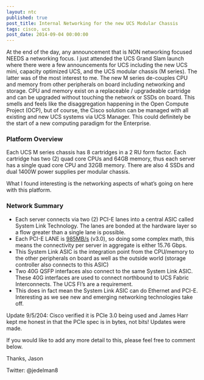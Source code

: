 ```yaml
---
layout: ntc
published: true
post_title: Internal Networking for the new UCS Modular Chassis 
tags: cisco, ucs
post_date: 2014-09-04 00:00:00
---
```


At the end of the day, any announcement that is NON networking focused NEEDS a networking focus.  I just attended the UCS Grand Slam launch where there were a few announcements for UCS including the new UCS mini, capacity optimized UCS, and the UCS modular chassis (M series). <!--more-->  The latter was of the most interest to me.
The new M series de-couples CPU and memory from other peripherals on board including networking and storage.  CPU and memory exist on a replaceable / upgradeable cartridge and can be upgraded without touching the network or SSDs on board.  This smells and feels like the disaggregation happening in the Open Compute Project (OCP), but of course, the Cisco solution can be managed with all existing and new UCS systems via UCS Manager.  This could definitely be the start of a new computing paradigm for the Enterprise. 

### Platform Overview

Each UCS M series chassis has 8 cartridges in a 2 RU form factor.  Each cartridge has two (2) quad core CPUs and 64GB memory, thus each server has a single quad core CPU and 32GB memory.  There are also 4 SSDs and dual 1400W power supplies per modular chassis.

What I found interesting is the networking aspects of what’s going on here with this platform.

### Network Summary

* Each server connects via two (2) PCI-E lanes into a central ASIC called System Link Technology.  The lanes are bonded at the hardware layer so a flow greater than a single lane is possible.
* Each PCI-E LANE is [985MB/s](http://en.wikipedia.org/wiki/PCI_Express#Lane) (v3.0), so doing some complex math, this means the connectivity per server in aggregate is either 15.76 Gbps.  
* This System Link ASIC is the integration point from the CPU/memory to the other peripherals on board as well as the outside world (storage controller also connects to this ASIC)
* Two 40G QSFP interfaces also connect to the same System Link ASIC.  These 40G interfaces are used to connect northbound to UCS Fabric Interconnects.  The UCS FI’s are a requirement.
* This does in fact mean the System Link ASIC can do Ethernet and PCI-E.  Interesting as we see new and emerging networking technologies take off.

Update 9/5/204: Cisco verified it is PCIe 3.0 being used and James Harr kept me honest in that the PCIe spec is in bytes, not bits!  Updates were made.

If you would like to add any more detail to this, please feel free to comment below.

Thanks,
Jason

Twitter: @jedelman8